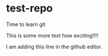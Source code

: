 # test-repo
Time to learn git

This is some more text how exciting!!!!

I am adding this line in the github editor.

